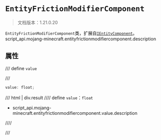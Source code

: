 # `EntityFrictionModifierComponent`

> 文档版本：1.21.0.20

`EntityFrictionModifierComponent`类，扩展自[`IEntityComponent`](./ientitycomponent.md)。script_api.mojang-minecraft.entityfrictionmodifiercomponent.description

## 属性

/// define
`value`


///

```js
value: float;
```

/// html | div.result
//// define
`value`：`float`

- script_api.mojang-minecraft.entityfrictionmodifiercomponent.value.description


////

///

